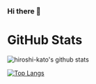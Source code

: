 ### Hi there 👋

# GitHub Stats

![hiroshi-kato's github stats](https://github-readme-stats.vercel.app/api?username=hiroshi-kato&show_icons=true)

[![Top Langs](https://github-readme-stats.vercel.app/api/top-langs/?username=hiroshi-kato&layout=compact)](https://github.com/anuraghazra/github-readme-stats)

<!--
**hiroshi-kato/hiroshi-kato** is a ✨ _special_ ✨ repository because its `README.md` (this file) appears on your GitHub profile.

Here are some ideas to get you started:

- 🔭 I’m currently working on ...
- 🌱 I’m currently learning ...
- 👯 I’m looking to collaborate on ...
- 🤔 I’m looking for help with ...
- 💬 Ask me about ...
- 📫 How to reach me: ...
- 😄 Pronouns: ...
- ⚡ Fun fact: ...
-->
